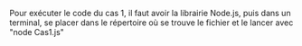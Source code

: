 Pour exécuter le code du cas 1, il faut avoir la librairie Node.js, puis dans un terminal, se placer dans le répertoire où se trouve le fichier et le lancer avec "node Cas1.js"
